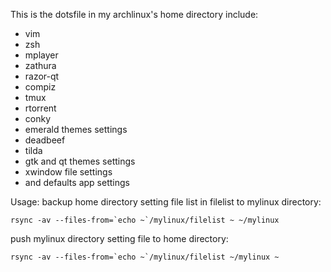 This is the dotsfile in my archlinux's home directory include:
- vim
- zsh
- mplayer
- zathura
- razor-qt
- compiz
- tmux
- rtorrent
- conky
- emerald themes settings
- deadbeef
- tilda
- gtk and qt themes settings
- xwindow file settings
- and defaults app settings

Usage:
backup home directory setting file list in filelist to mylinux directory:
```
rsync -av --files-from=`echo ~`/mylinux/filelist ~ ~/mylinux
```
push mylinux directory setting file to home directory:
```
rsync -av --files-from=`echo ~`/mylinux/filelist ~/mylinux ~
```
